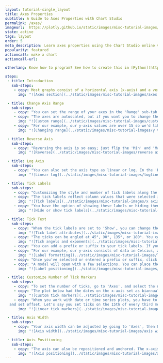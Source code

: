 ```yaml
---
layout: tutorial-single_layout
title: Axes Properties
subtitle: A Guide to Axes Properties with Chart Studio
permalink: /axes/
imageurl:  https://plotly.github.io/static/images/misc-tutorial-images/axes thumb.png
state: active
tags: layout
order: 5
meta_description: Learn axes properties using the Chart Studio online visualization tool.
popularity: featured
actioncall: make a chart
actioncall-url:

otherlang: Know how to program? See how to create this in [Python](https://plot.ly/python/axes/) or [R](https://plot.ly/r/axes/).

steps:
 - title: Introduction
   sub-steps:
    - copy: Most graphs consist of a horizontal axis (x-axis) and a vertical axis (y-axis) to display their data. This tutorial will show you different ways you can define axes properties. All the attributes in this tutorial are found in the online [workspace](https://plot.ly/create/) in the 'Axes' section, under STYLE."
      img: "![Axes section](../static/images/misc-tutorial-images/axes section.png)"

 - title: Change Axis Range
   sub-steps:
    - copy: "You can set the range of your axes in the 'Range' sub-tab."
    - copy: "The axes are autoscaled, but if you want you to change the range of your axes, click 'Custom Range' under 'Selection'."
      img: "![Custom range](../static/images/misc-tutorial-images/custom range.png)"
    - copy: "For our example, our y-axis values are over 15 so we'd like our y-axis to start at 10 (our minimum value). We'll click on 'Y' and then enter the minimum value in the 'Min' field. This can be done if we have a maximum value, by entering it in the 'Max' field."
      img: "![Changing range](../static/images/misc-tutorial-images/y value range.gif)"

 - title: Reverse Axis
   sub-steps:
    - copy: "Reversing the axis is so easy; just flip the 'Min' and 'Max' values. The animated image below shows that when we switch the 'Min' and 'Max' values, the axis is reversed."
      img: "![Reverse](../static/images/misc-tutorial-images/reverse axis.gif)"

 - title: Log Axis
   sub-steps:
    - copy: "You can also set the axis type as linear or log. In the 'Range' sub-tab, select the desired axis, then click 'Linear' or 'Log' under 'Axis Type'."
      img: "![Linear log](../static/images/misc-tutorial-images/loglinear.gif)"

 - title: Tick Labels
   sub-steps:
    - copy: "Customizing the style and number of tick labels along the axes can help highlight particular aspects of your data."
    - copy: "The tick labels reflect column values that were selected in your trace(s)."
      img: "![Tick labels](../static/images/misc-tutorial-images/x axis tick labels.png)"
    - copy: "You have the option of showing these labels or hiding them. Go to 'Axes', then 'Tick Labels' and depending on the axis you want to change, select X, Y, or 'ALL'. The default is 'SHOW' but click 'Hide' if you don't wish to display them."
      img: "![Hide or show tick labels](../static/images/misc-tutorial-images/tick labels.gif)"

 - title: Tick Text
   sub-steps:
    - copy: "When the tick labels are set to 'Show', you can change their typeface, font size and font color. Note that certain colors and typefaces are only available with a PRO subscription. Click [here](https://plot.ly/products/cloud/) to upgrade!"
      img: "![Tick label attributes](../static/images/misc-tutorial-images/tick label attributes.png)"
    - copy: "The ticks can be angled at 45°, 90°, 135°, or 180°. You can also add exponents, but it'll only work if your axes consist of numerical data."
      img: "![Tick angels and exponents](../static/images/misc-tutorial-images/angle and exponents.gif)"
    - copy: "You can add a prefix or suffix to your tick labels. If yours isn't listed, click on 'Custom' and type it in the field."
    - copy: "For our example, our y-axis consists of data in Celcius, and our x-axis is in minutes. 'Minutes' isn't listed, so we'll select 'Custom' and type it in."
      img: "![Label formatting](../static/images/misc-tutorial-images/label formatting.gif)"
    - copy: "Once you've selected or entered a prefix or suffix, click the icon next to 'Label Positioning'."
    - copy: "A modal will open with a few selections. You can place the prefix or suffix for the first or last tick label, all ticks, or none."
      img: "![Label positioning](../static/images/misc-tutorial-images/label positioning.gif)"

 - title: Customize Number of Tick Markers
   sub-steps:
    - copy: "To set the number of ticks, go to 'Axes', and select the number from either 'Tick Labels' or 'Tick Markers'. The markers are hidden under 'Tick Markers' by default, so click 'Inside or 'Outside' to view the options. You can set them as 'Linear' or 'Custom' in the same section."
    - copy: "The plot below had the dates on the x-axis set as biannual. We'd like to show every consecutive year, so we select 'Custom' and enter the desired number of markers in the field."
      img: "![Custom tick markers](../static/images/misc-tutorial-images/custom tick markers.png)"
    - copy: "When you work with date or time series plots, you have to convert the date for the step size
  and set offset. Let's say you set ticks on the 15th of every third month, set the 'Step Size' to '2000-01-15' and 'Step Offset' to 'M3'. To set ticks every 4 years, set it to 'M48'. Our plot display our data every year, so it's been set to 'M12'. For more information, visit [this](http://help.plot.ly/make-a-time-series-graph/) page."
      img: "![Linear tick markers](../static/images/misc-tutorial-images/linear tick markers.png)"

 - title: Axis Width
   sub-steps:
    - copy: "Your axis width can be adjusted by going to 'Axes', then Layout'. Use the arrows to adjust the start and end position, or type the percentage in the empty field."
      img: "![Axis width](../static/images/misc-tutorial-images/axis width.gif)"

 - title: Axis Positioning
   sub-steps:
    - copy: "The axis can also be repositioned and anchored. The x-axis can stay at the bottom or be moved to the top, and the y-axis can be moved to the left or right. If left 'Unanchored', they can be positioned vertically or horizontally by adjusting the percentage."
      img: "![Axis positioning](../static/images/misc-tutorial-images/axis positioning.gif)"
---
```


